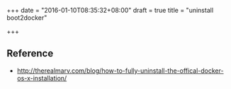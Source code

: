 +++
date = "2016-01-10T08:35:32+08:00"
draft = true
title = "uninstall boot2docker"

+++



## Reference

* <http://therealmarv.com/blog/how-to-fully-uninstall-the-offical-docker-os-x-installation/>